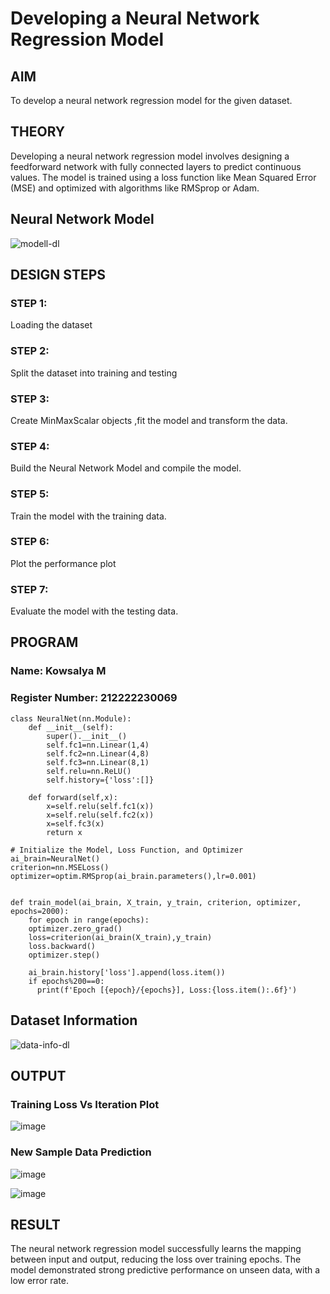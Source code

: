 # Developing a Neural Network Regression Model

## AIM

To develop a neural network regression model for the given dataset.

## THEORY

Developing a neural network regression model involves designing a feedforward network with fully connected layers to predict continuous values. The model is trained using a loss function like Mean Squared Error (MSE)
and optimized with algorithms like RMSprop or Adam. 

## Neural Network Model

![modell-dl](https://github.com/user-attachments/assets/6493433a-6e70-4e13-ae7f-6eb931b7309c)

## DESIGN STEPS

### STEP 1:

Loading the dataset

### STEP 2:

Split the dataset into training and testing

### STEP 3:

Create MinMaxScalar objects ,fit the model and transform the data.

### STEP 4:

Build the Neural Network Model and compile the model.

### STEP 5:

Train the model with the training data.

### STEP 6:

Plot the performance plot

### STEP 7:

Evaluate the model with the testing data.

## PROGRAM

### Name: Kowsalya M
### Register Number: 212222230069

```
class NeuralNet(nn.Module):
    def __init__(self):
        super().__init__()
        self.fc1=nn.Linear(1,4)
        self.fc2=nn.Linear(4,8)
        self.fc3=nn.Linear(8,1)
        self.relu=nn.ReLU()
        self.history={'loss':[]}

    def forward(self,x):
        x=self.relu(self.fc1(x))
        x=self.relu(self.fc2(x))
        x=self.fc3(x)
        return x

# Initialize the Model, Loss Function, and Optimizer
ai_brain=NeuralNet()
criterion=nn.MSELoss()
optimizer=optim.RMSprop(ai_brain.parameters(),lr=0.001)


def train_model(ai_brain, X_train, y_train, criterion, optimizer, epochs=2000):
    for epoch in range(epochs):
    optimizer.zero_grad()
    loss=criterion(ai_brain(X_train),y_train)
    loss.backward()
    optimizer.step()

    ai_brain.history['loss'].append(loss.item())
    if epochs%200==0:
      print(f'Epoch [{epoch}/{epochs}], Loss:{loss.item():.6f}')

```
## Dataset Information

![data-info-dl](https://github.com/user-attachments/assets/b8bb69d8-ea10-44f2-8e1b-3115c10b7ce1)

## OUTPUT

### Training Loss Vs Iteration Plot

![image](https://github.com/user-attachments/assets/6629cff9-aa76-4c56-a367-83c810186352)


### New Sample Data Prediction

![image](https://github.com/user-attachments/assets/dd7d644f-8c1d-46ea-b8be-fab0f7782a18)


![image](https://github.com/user-attachments/assets/ef4ae5eb-b672-48f9-989f-b217209e40fe)

## RESULT

The neural network regression model successfully learns the mapping between input and output, reducing the loss over training epochs. The model demonstrated strong predictive performance on unseen data, with a low error rate.
